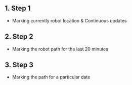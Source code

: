 
## 1. Step 1

- Marking currently robot location & Continuous updates

## 2. Step 2

- Marking the robot path for the last 20 minutes

## 3. Step 3

- Marking the path for a particular date



